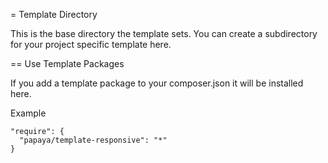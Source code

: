 = Template Directory

This is the base directory the template sets. You can create a subdirectory
for your project specific template here.

== Use Template Packages

If you add a template package to your composer.json it will be installed here.

Example

    "require": {
      "papaya/template-responsive": "*"
    }